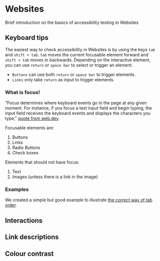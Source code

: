 # Websites
Brief introduction on the basics of accessibility testing in Websites
## Keyboard tips
The easiest way to check accessibility in Websites is by using the keys `tab` and `shift + tab`.
`tab` moves the current focusable element forward and `shift + tab` moves in backwards.
Depending on the interactive element, you can use `return` or `space bar` to select or trigger an element.
* `Buttons` can use both `return` or `space bar` to trigger elements.
* `Links` only take `return` as input to trigger elements.
<!-- <iframe aria-label="Activity created using Vue 3" src="https://vite-router.netlify.app/" style="width: 100%; height: 30em; border: none;"></iframe> -->
### What is focus!
"Focus determines where keyboard events go in the page at any given moment. For instance, if you focus a text input field and begin typing, the input field receives the keyboard events and displays the characters you type," [quote from web.dev](https://web.dev/focus/).

Focusable elements are:
1. Buttons
2. Links
3. Radio Buttons
4. Check boxes
<!-- Check more inputs -->

Elements that should not have focus:
1. Text
2. Images (unless there is a link in the image)

### Examples
We created a simple but good example to illustrate <a href="https://csps-riw.github.io/tab-order/" target="_blank" rel="noopener" title="open in a new tab">the correct way of tab order</a>.
<!-- <iframe aria-label="Correct Tab Order" src="https://csps-riw.github.io/tab-order/" style="width: 150%; height: 30em; border: none;"></iframe> -->

## Interactions

## Link descriptions

## Colour contrast
